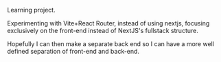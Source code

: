 Learning project.

Experimenting with Vite+React Router, instead of using nextjs, focusing exclusively on the front-end instead of NextJS's fullstack structure.

Hopefully I can then make a separate back end so I can have a more well defined separation of front-end and back-end.